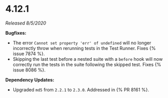 # 4.12.1

*Released 8/5/2020*

**Bugfixes:**

- The error `Cannot set property 'err' of undefined` will no longer incorrectly throw when rerunning tests in the Test Runner. Fixes {% issue 7874 %}.
- Skipping the last test before a nested suite with a `before` hook will now correctly run the tests in the suite following the skipped test. Fixes {% issue 8086 %}.

**Dependency Updates:**

- Upgraded `md5` from `2.2.1` to `2.3.0`. Addressed in {% PR 8161 %}.
